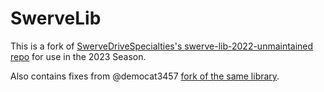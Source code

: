 # SwerveLib

This is a fork of [SwerveDriveSpecialties's swerve-lib-2022-unmaintained repo](https://github.com/SwerveDriveSpecialties/swerve-lib-2022-unmaintained) for use in the 2023 Season.

Also contains fixes from @democat3457 [fork of the same library](https://github.com/democat3457/swerve-lib/tree/prod).